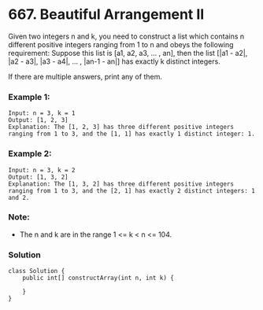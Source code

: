# 667. Beautiful Arrangement II

Given two integers n and k, you need to construct a list which contains n different positive integers ranging from 1 to n and obeys the following requirement: 
Suppose this list is [a1, a2, a3, ... , an], then the list [|a1 - a2|, |a2 - a3|, |a3 - a4|, ... , |an-1 - an|] has exactly k distinct integers.

If there are multiple answers, print any of them.

### Example 1:
    Input: n = 3, k = 1
    Output: [1, 2, 3]
    Explanation: The [1, 2, 3] has three different positive integers ranging from 1 to 3, and the [1, 1] has exactly 1 distinct integer: 1.


### Example 2:
    Input: n = 3, k = 2
    Output: [1, 3, 2]
    Explanation: The [1, 3, 2] has three different positive integers ranging from 1 to 3, and the [2, 1] has exactly 2 distinct integers: 1 and 2.

### Note:
* The n and k are in the range 1 <= k < n <= 104.


### Solution
```
class Solution {
    public int[] constructArray(int n, int k) {
    
    }
}
```
